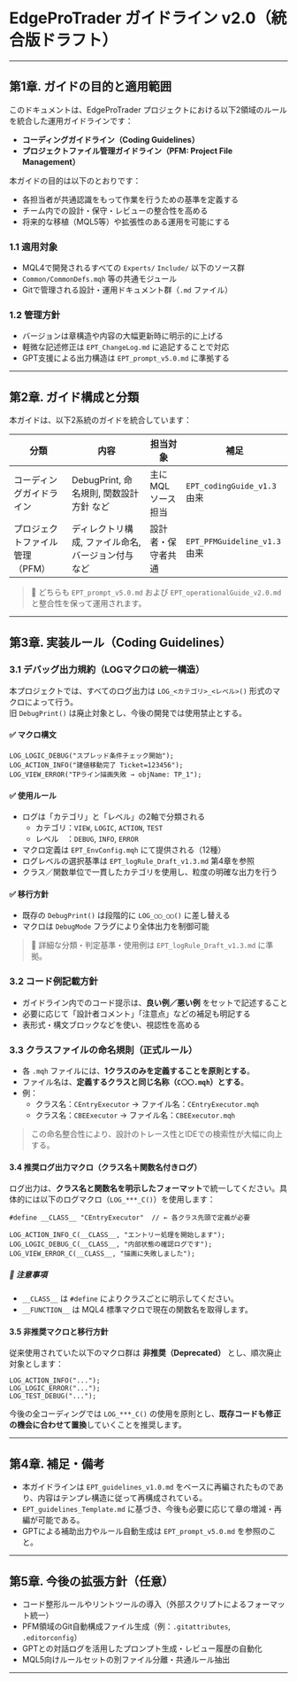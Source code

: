 # EdgeProTrader ガイドライン v2.0（統合版ドラフト）

---

## 第1章. ガイドの目的と適用範囲

このドキュメントは、EdgeProTrader プロジェクトにおける以下2領域のルールを統合した運用ガイドラインです：

- **コーディングガイドライン（Coding Guidelines）**
- **プロジェクトファイル管理ガイドライン（PFM: Project File Management）**

本ガイドの目的は以下のとおりです：

- 各担当者が共通認識をもって作業を行うための基準を定義する
- チーム内での設計・保守・レビューの整合性を高める
- 将来的な移植（MQL5等）や拡張性のある運用を可能にする

### 1.1 適用対象

- MQL4で開発されるすべての `Experts/` `Include/` 以下のソース群
- `Common/CommonDefs.mqh` 等の共通モジュール
- Gitで管理される設計・運用ドキュメント群（`.md` ファイル）

### 1.2 管理方針

- バージョンは章構造や内容の大幅更新時に明示的に上げる
- 軽微な記述修正は `EPT_ChangeLog.md` に追記することで対応
- GPT支援による出力構造は `EPT_prompt_v5.0.md` に準拠する

---

## 第2章. ガイド構成と分類

本ガイドは、以下2系統のガイドを統合しています：

| 分類 | 内容 | 担当対象 | 補足 |
|------|------|-----------|------|
| コーディングガイドライン | DebugPrint, 命名規則, 関数設計方針 など | 主にMQLソース担当 | `EPT_codingGuide_v1.3` 由来 |
| プロジェクトファイル管理（PFM） | ディレクトリ構成, ファイル命名, バージョン付与 など | 設計者・保守者共通 | `EPT_PFMGuideline_v1.3` 由来 |

> 🔖 どちらも `EPT_prompt_v5.0.md` および `EPT_operationalGuide_v2.0.md` と整合性を保って運用されます。

---

## 第3章. 実装ルール（Coding Guidelines）

### 3.1 デバッグ出力規約（LOGマクロの統一構造）

本プロジェクトでは、すべてのログ出力は `LOG_<カテゴリ>_<レベル>()` 形式のマクロによって行う。  
旧 `DebugPrint()` は廃止対象とし、今後の開発では使用禁止とする。

#### ✅ マクロ構文

```mql4
LOG_LOGIC_DEBUG("スプレッド条件チェック開始");
LOG_ACTION_INFO("建値移動完了 Ticket=123456");
LOG_VIEW_ERROR("TPライン描画失敗 → objName: TP_1");
```

#### ✅ 使用ルール

- ログは「カテゴリ」と「レベル」の2軸で分類される
  - カテゴリ：`VIEW`, `LOGIC`, `ACTION`, `TEST`
  - レベル　：`DEBUG`, `INFO`, `ERROR`
- マクロ定義は `EPT_EnvConfig.mqh` にて提供される（12種）
- ログレベルの選択基準は `EPT_logRule_Draft_v1.3.md` 第4章を参照
- クラス／関数単位で一貫したカテゴリを使用し、粒度の明確な出力を行う

#### ✅ 移行方針

- 既存の `DebugPrint()` は段階的に `LOG_◯◯_◯◯()` に差し替える
- マクロは `DebugMode` フラグにより全体出力を制御可能

> 🔗 詳細な分類・判定基準・使用例は `EPT_logRule_Draft_v1.3.md` に準拠。

### 3.2 コード例記載方針

- ガイドライン内でのコード提示は、**良い例／悪い例** をセットで記述すること
- 必要に応じて「設計者コメント」「注意点」などの補足も明記する
- 表形式・構文ブロックなどを使い、視認性を高める

### 3.3 クラスファイルの命名規則（正式ルール）

- 各 `.mqh` ファイルには、**1クラスのみを定義することを原則とする**。
- ファイル名は、**定義するクラスと同じ名称（`C〇〇.mqh`）とする**。
- 例：
  - クラス名：`CEntryExecutor` → ファイル名：`CEntryExecutor.mqh`
  - クラス名：`CBEExecutor`    → ファイル名：`CBEExecutor.mqh`

> この命名整合性により、設計のトレース性とIDEでの検索性が大幅に向上する。

#### 3.4 推奨ログ出力マクロ（クラス名＋関数名付きログ）

ログ出力は、**クラス名と関数名を明示したフォーマット**で統一してください。具体的には以下のログマクロ（`LOG_***_C()`）を使用します：

```mql4
#define __CLASS__ "CEntryExecutor"  // ← 各クラス先頭で定義が必要

LOG_ACTION_INFO_C(__CLASS__, "エントリー処理を開始します");
LOG_LOGIC_DEBUG_C(__CLASS__, "内部状態の確認ログです");
LOG_VIEW_ERROR_C(__CLASS__, "描画に失敗しました");
```

##### 📌 注意事項
- `__CLASS__` は `#define` によりクラスごとに明示してください。
- `__FUNCTION__` は MQL4 標準マクロで現在の関数名を取得します。

#### 3.5 非推奨マクロと移行方針

従来使用されていた以下のマクロ群は **非推奨（Deprecated）** とし、順次廃止対象とします：

```mql4
LOG_ACTION_INFO("...");
LOG_LOGIC_ERROR("...");
LOG_TEST_DEBUG("...");
```

今後の全コーディングでは `LOG_***_C()` の使用を原則とし、**既存コードも修正の機会に合わせて置換**していくことを推奨します。

---

## 第4章. 補足・備考

- 本ガイドラインは `EPT_guidelines_v1.0.md` をベースに再編されたものであり、内容はテンプレ構造に従って再構成されている。
- `EPT_guidelines_Template.md` に基づき、今後も必要に応じて章の増減・再編が可能である。
- GPTによる補助出力やルール自動生成は `EPT_prompt_v5.0.md` を参照のこと。

---

## 第5章. 今後の拡張方針（任意）

- コード整形ルールやリントツールの導入（外部スクリプトによるフォーマット統一）
- PFM領域のGit自動構成ファイル生成（例：`.gitattributes`, `.editorconfig`）
- GPTとの対話ログを活用したプロンプト生成・レビュー履歴の自動化
- MQL5向けルールセットの別ファイル分離・共通ルール抽出

---